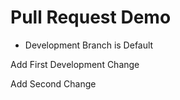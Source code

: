 # Pull Request Demo
- Development Branch is Default

Add First Development Change

Add Second Change
